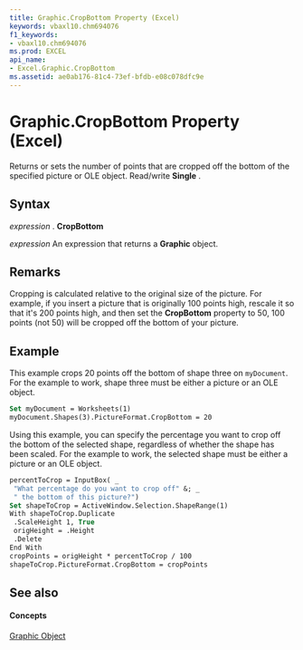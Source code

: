 ```yaml
---
title: Graphic.CropBottom Property (Excel)
keywords: vbaxl10.chm694076
f1_keywords:
- vbaxl10.chm694076
ms.prod: EXCEL
api_name:
- Excel.Graphic.CropBottom
ms.assetid: ae0ab176-81c4-73ef-bfdb-e08c078dfc9e
---
```



# Graphic.CropBottom Property (Excel)

Returns or sets the number of points that are cropped off the bottom of the specified picture or OLE object. Read/write  **Single** .


## Syntax

 _expression_ . **CropBottom**

 _expression_ An expression that returns a **Graphic** object.


## Remarks

Cropping is calculated relative to the original size of the picture. For example, if you insert a picture that is originally 100 points high, rescale it so that it's 200 points high, and then set the  **CropBottom** property to 50, 100 points (not 50) will be cropped off the bottom of your picture.


## Example

This example crops 20 points off the bottom of shape three on  `myDocument`. For the example to work, shape three must be either a picture or an OLE object.


```vb
Set myDocument = Worksheets(1) 
myDocument.Shapes(3).PictureFormat.CropBottom = 20
```

Using this example, you can specify the percentage you want to crop off the bottom of the selected shape, regardless of whether the shape has been scaled. For the example to work, the selected shape must be either a picture or an OLE object.




```vb
percentToCrop = InputBox( _ 
 "What percentage do you want to crop off" &; _ 
 " the bottom of this picture?") 
Set shapeToCrop = ActiveWindow.Selection.ShapeRange(1) 
With shapeToCrop.Duplicate 
 .ScaleHeight 1, True 
 origHeight = .Height 
 .Delete 
End With 
cropPoints = origHeight * percentToCrop / 100 
shapeToCrop.PictureFormat.CropBottom = cropPoints
```


## See also


#### Concepts


[Graphic Object](graphic-object-excel.md)

